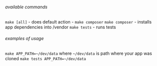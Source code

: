 ###### available commands
`make [all]` - does default action - `make composer`
`make composer` - installs app dependencies into /vendor
`make tests` - runs tests

###### examples of usage
`make APP_PATH=~/dev/data` where `~/dev/data` is path where your app was cloned
`make tests APP_PATH=~/dev/data`